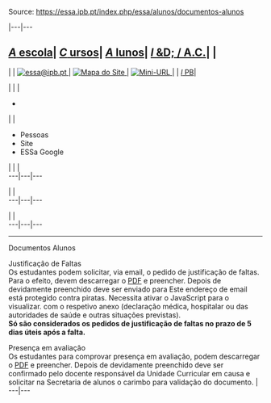 Source: https://essa.ipb.pt/index.php/essa/alunos/documentos-alunos

|---|---  
  
[_A_ escola](/index.php/essa/a-escola "A escola")| [ _C_ ursos](/index.php/essa/cursos "Cursos")| [ _A_ lunos](/index.php/essa/alunos "Alunos")| [ _I_ &D; / A.C.](/index.php/essa/investigacao-desenvolvimento-apoio-a-comunidade "Investigação & Desenvolvimento / Apoio à Comunidade")| |   
---  
| | [![essa@ipb.pt](/templates/essa-template-alunos/images/mail.png) ](mailto:essa@ipb.pt?subject=Portal%20ESSa "essa@ipb.pt")| [![Mapa do Site](/templates/essa-template-alunos/images/mapa.png) ](/index.php/essa-map "Mapa do Site")| [![Mini-URL](/templates/essa-template-alunos/images/miniurl.png) ](javascript:;
 "Mini-URL")| | [_I_ PB](http://www.ipb.pt "Instituto Politécnico de Bragança")|   
  
  

  

  
  
  
  
  
  
  
  
  
  
  
  
  
  
|   | | 

  *   

| | 

  * Pessoas
  * Site
  * ESSa Google

| | |   
---|---|---  
  
| |   
---|---|---  
  
| |   
---|---|---  
  
  
  
****  
  
Documentos Alunos  
  
  
Justificação de Faltas  
Os estudantes podem solicitar, via email, o pedido de justificação de faltas.
Para o efeito, devem descarregar o
[PDF](https://webdocs.ipb.pt/portal/download?docId=30272 "Justificação de
Faltas") e preencher. Depois de devidamente preenchido deve ser enviado para
Este endereço de email está protegido contra piratas. Necessita ativar o
JavaScript para o visualizar. com o respetivo anexo (declaração médica,
hospitalar ou das autoridades de saúde e outras situações previstas).  
**Só são considerados os pedidos de justificação de faltas no prazo de 5 dias
úteis após a falta.**  
  
  
  
Presença em avaliação  
Os estudantes para comprovar presença em avaliação, podem descarregar o [PDF](https://webdocs.ipb.pt/portal/download?docId=30273 "Justificação de Faltas") e preencher. Depois de devidamente preenchido deve ser confirmado pelo docente responsável da Unidade Curricular em causa e solicitar na Secretaria de alunos o carimbo para validação do documento. |   
---|---  
  
